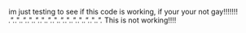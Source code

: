 im just testing to see if this code is working, if your your not gay!!!!!!!
_."._."._."._."._."._."._."._."._."._."._."._."._."._."._."._
This is not working!!!!
